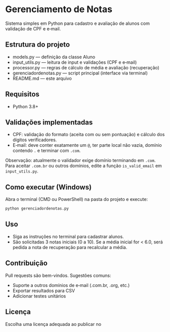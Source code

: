 # Gerenciamento de Notas
Sistema simples em Python para cadastro e avaliação de alunos com validação de CPF e e‑mail.

## Estrutura do projeto
- models.py — definição da classe Aluno
- input_utils.py — leitura de input e validações (CPF e e‑mail)
- processor.py — regras de cálculo de média e avaliação (recuperação)
- gerenciadordenotas.py — script principal (interface via terminal)
- README.md — este arquivo

## Requisitos
- Python 3.8+

## Validações implementadas
- CPF: validação do formato (aceita com ou sem pontuação) e cálculo dos dígitos verificadores.
- E‑mail: deve conter exatamente um `@`, ter parte local não vazia, domínio contendo `.` e terminar com `.com`.

Observação: atualmente o validador exige domínio terminando em `.com`. Para aceitar `.com.br` ou outros domínios, edite a função `is_valid_email` em `input_utils.py`.

## Como executar (Windows)
Abra o terminal (CMD ou PowerShell) na pasta do projeto e execute:
```bash
python gerenciadordenotas.py
```

## Uso
- Siga as instruções no terminal para cadastrar alunos.
- São solicitadas 3 notas iniciais (0 a 10). Se a média inicial for < 6.0, será pedida a nota de recuperação para recalcular a média.

## Contribuição
Pull requests são bem-vindos. Sugestões comuns:
- Suporte a outros domínios de e‑mail (.com.br, .org, etc.)
- Exportar resultados para CSV
- Adicionar testes unitários

## Licença
Escolha uma licença adequada ao publicar no
